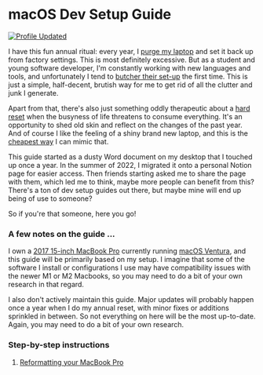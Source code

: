 # macOS Dev Setup Guide

[![Profile Updated](https://img.shields.io/github/last-commit/ew2664/macos-dev-setup-guide?label=last%20updated&style=flat)](https://github.com/ew2664/macos-dev-setup-guide)

I have this fun annual ritual: every year, I [purge my laptop](https://www.wired.com/story/how-to-factory-reset-mac-windows-chromebook/) and set it back up from factory settings. This is most definitely excessive. But as a student and young software developer, I'm constantly working with new languages and tools, and unfortunately I tend to [butcher their set-up](https://xkcd.com/1987/) the first time. This is just a simple, half-decent, brutish way for me to get rid of all the clutter and junk I generate.

Apart from that, there's also just something oddly therapeutic about a [hard reset](https://madison365.com/time-for-a-hard-reset/) when the busyness of life threatens to consume everything. It's an opportunity to shed old skin and reflect on the changes of the past year. And of course I like the feeling of a shiny brand new laptop, and this is the [cheapest way](https://youtu.be/njos57IJf-0?t=66) I can mimic that.

This guide started as a dusty Word document on my desktop that I touched up once a year. In the summer of 2022, I migrated it onto a personal Notion page for easier access. Then friends starting asked me to share the page with them, which led me to think, maybe more people can benefit from this? There's a ton of dev setup guides out there, but maybe mine will end up being of use to someone?

So if you're that someone, here you go!

### A few notes on the guide ...

I own a [2017 15-inch MacBook Pro](https://support.apple.com/kb/SP756?locale=en_US) currently running [macOS Ventura](https://www.apple.com/macos/ventura/), and this guide will be primarily based on my setup. I imagine that some of the software I install or configurations I use may have compatibility issues with the newer M1 or M2 Macbooks, so you may need to do a bit of your own research in that regard.

I also don't actively maintain this guide. Major updates will probably happen once a year when I do my annual reset, with minor fixes or additions sprinkled in between. So not everything on here will be the most up-to-date. Again, you may need to do a bit of your own research.

### Step-by-step instructions

1. [Reformatting your MacBook Pro](./instructions/reformat.md)

